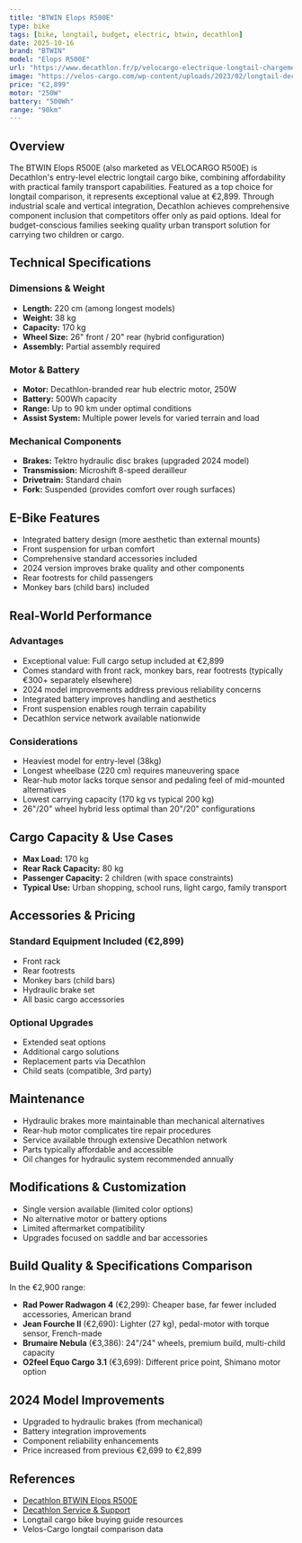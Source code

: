 ```yaml
---
title: "BTWIN Elops R500E"
type: bike
tags: [bike, longtail, budget, electric, btwin, decathlon]
date: 2025-10-16
brand: "BTWIN"
model: "Elops R500E"
url: "https://www.decathlon.fr/p/velocargo-electrique-longtail-chargement-arriere-r500e/"
image: "https://velos-cargo.com/wp-content/uploads/2023/02/longtail-decathlon-en-famille-1024x623.jpg"
price: "€2,899"
motor: "250W"
battery: "500Wh"
range: "90km"
---
```


## Overview

The BTWIN Elops R500E (also marketed as VELOCARGO R500E) is Decathlon's entry-level electric longtail cargo bike, combining affordability with practical family transport capabilities. Featured as a top choice for longtail comparison, it represents exceptional value at €2,899. Through industrial scale and vertical integration, Decathlon achieves comprehensive component inclusion that competitors offer only as paid options. Ideal for budget-conscious families seeking quality urban transport solution for carrying two children or cargo.

## Technical Specifications

### Dimensions & Weight

- **Length:** 220 cm (among longest models)
- **Weight:** 38 kg
- **Capacity:** 170 kg
- **Wheel Size:** 26" front / 20" rear (hybrid configuration)
- **Assembly:** Partial assembly required

### Motor & Battery

- **Motor:** Decathlon-branded rear hub electric motor, 250W
- **Battery:** 500Wh capacity
- **Range:** Up to 90 km under optimal conditions
- **Assist System:** Multiple power levels for varied terrain and load

### Mechanical Components

- **Brakes:** Tektro hydraulic disc brakes (upgraded 2024 model)
- **Transmission:** Microshift 8-speed derailleur
- **Drivetrain:** Standard chain
- **Fork:** Suspended (provides comfort over rough surfaces)

## E-Bike Features

- Integrated battery design (more aesthetic than external mounts)
- Front suspension for urban comfort
- Comprehensive standard accessories included
- 2024 version improves brake quality and other components
- Rear footrests for child passengers
- Monkey bars (child bars) included

## Real-World Performance

### Advantages

- Exceptional value: Full cargo setup included at €2,899
- Comes standard with front rack, monkey bars, rear footrests (typically €300+ separately elsewhere)
- 2024 model improvements address previous reliability concerns
- Integrated battery improves handling and aesthetics
- Front suspension enables rough terrain capability
- Decathlon service network available nationwide

### Considerations

- Heaviest model for entry-level (38kg)
- Longest wheelbase (220 cm) requires maneuvering space
- Rear-hub motor lacks torque sensor and pedaling feel of mid-mounted alternatives
- Lowest carrying capacity (170 kg vs typical 200 kg)
- 26"/20" wheel hybrid less optimal than 20"/20" configurations

## Cargo Capacity & Use Cases

- **Max Load:** 170 kg
- **Rear Rack Capacity:** 80 kg
- **Passenger Capacity:** 2 children (with space constraints)
- **Typical Use:** Urban shopping, school runs, light cargo, family transport

## Accessories & Pricing

### Standard Equipment Included (€2,899)

- Front rack
- Rear footrests
- Monkey bars (child bars)
- Hydraulic brake set
- All basic cargo accessories

### Optional Upgrades

- Extended seat options
- Additional cargo solutions
- Replacement parts via Decathlon
- Child seats (compatible, 3rd party)

## Maintenance

- Hydraulic brakes more maintainable than mechanical alternatives
- Rear-hub motor complicates tire repair procedures
- Service available through extensive Decathlon network
- Parts typically affordable and accessible
- Oil changes for hydraulic system recommended annually

## Modifications & Customization

- Single version available (limited color options)
- No alternative motor or battery options
- Limited aftermarket compatibility
- Upgrades focused on saddle and bar accessories

## Build Quality & Specifications Comparison

In the €2,900 range:

- **Rad Power Radwagon 4** (€2,299): Cheaper base, far fewer included accessories, American brand
- **Jean Fourche II** (€2,690): Lighter (27 kg), pedal-motor with torque sensor, French-made
- **Brumaire Nebula** (€3,386): 24"/24" wheels, premium build, multi-child capacity
- **O2feel Equo Cargo 3.1** (€3,699): Different price point, Shimano motor option

## 2024 Model Improvements

- Upgraded to hydraulic brakes (from mechanical)
- Battery integration improvements
- Component reliability enhancements
- Price increased from previous €2,699 to €2,899

## References

- [Decathlon BTWIN Elops R500E](https://www.decathlon.fr/p/velocargo-electrique-longtail-chargement-arriere-r500e/)
- [Decathlon Service & Support](https://www.decathlon.fr/help/app/home)
- Longtail cargo bike buying guide resources
- Velos-Cargo longtail comparison data
